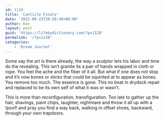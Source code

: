 ```yaml
---
id: 1120
title: 'Canticle Finale'
date: '2022-09-23T20:58:49+00:00'
author: Ken
layout: post
guid: 'https://lifebydictionary.com/?p=1120'
permalink: '/?p=1120'
categories:
    - 'Dream Journal'
---
```


Some say the art is there already, the way a sculptor lets his labor and time do the revealing. This isn’t granite its a pair of hands wrapped in cloth or rope. You feel the ache and the fiber of it all. But what if one does not stop and it’s now bones or sticks that could be squinted at to appear as bones. You remove too much. The essence is gone. This no boat in drydock repair and replaced to be its own self of what it was or wasn’t.

This is more than reconfiguration, transfiguration. Too late to gather up the hair, shavings, paint chips, laughter, nightmare and throw it all up with a !poof! and pray you find a way back, walking in offset shoes, backward, through your own trapdoors.